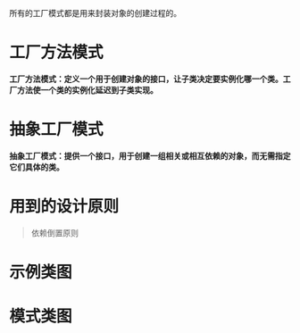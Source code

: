

所有的工厂模式都是用来封装对象的创建过程的。

# 工厂方法模式
**工厂方法模式：定义一个用于创建对象的接口，让子类决定要实例化哪一个类。工厂方法使一个类的实例化延迟到子类实现。**


# 抽象工厂模式
**抽象工厂模式：提供一个接口，用于创建一组相关或相互依赖的对象，而无需指定它们具体的类。**


# 用到的设计原则

> 依赖倒置原则


# 示例类图


# 模式类图
